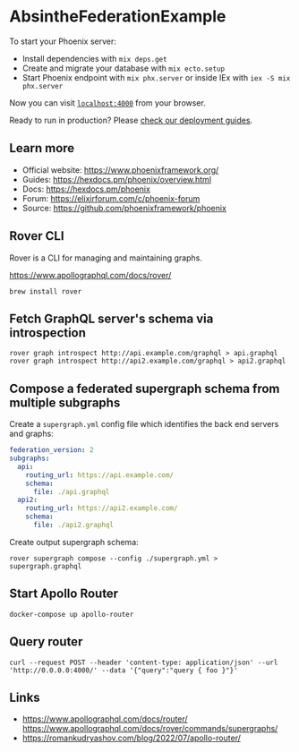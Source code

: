 # AbsintheFederationExample

To start your Phoenix server:

  * Install dependencies with `mix deps.get`
  * Create and migrate your database with `mix ecto.setup`
  * Start Phoenix endpoint with `mix phx.server` or inside IEx with `iex -S mix phx.server`

Now you can visit [`localhost:4000`](http://localhost:4000) from your browser.

Ready to run in production? Please [check our deployment guides](https://hexdocs.pm/phoenix/deployment.html).

## Learn more

  * Official website: https://www.phoenixframework.org/
  * Guides: https://hexdocs.pm/phoenix/overview.html
  * Docs: https://hexdocs.pm/phoenix
  * Forum: https://elixirforum.com/c/phoenix-forum
  * Source: https://github.com/phoenixframework/phoenix

## Rover CLI

Rover is a CLI for managing and maintaining graphs.

https://www.apollographql.com/docs/rover/

```command
brew install rover
```

## Fetch GraphQL server's schema via introspection
```console
rover graph introspect http://api.example.com/graphql > api.graphql
rover graph introspect http://api2.example.com/graphql > api2.graphql
```

## Compose a federated supergraph schema from multiple subgraphs

Create a `supergraph.yml` config file which identifies the back end servers
and graphs:

```yaml
federation_version: 2
subgraphs:
  api:
    routing_url: https://api.example.com/
    schema:
      file: ./api.graphql
  api2:
    routing_url: https://api2.example.com/
    schema:
      file: ./api2.graphql
```

Create output supergraph schema:

```console
rover supergraph compose --config ./supergraph.yml > supergraph.graphql
```

## Start Apollo Router

```console
docker-compose up apollo-router
```

## Query router

```console
curl --request POST --header 'content-type: application/json' --url 'http://0.0.0.0:4000/' --data '{"query":"query { foo }"}'
```

## Links
* https://www.apollographql.com/docs/router/
https://www.apollographql.com/docs/rover/commands/supergraphs/
* https://romankudryashov.com/blog/2022/07/apollo-router/
